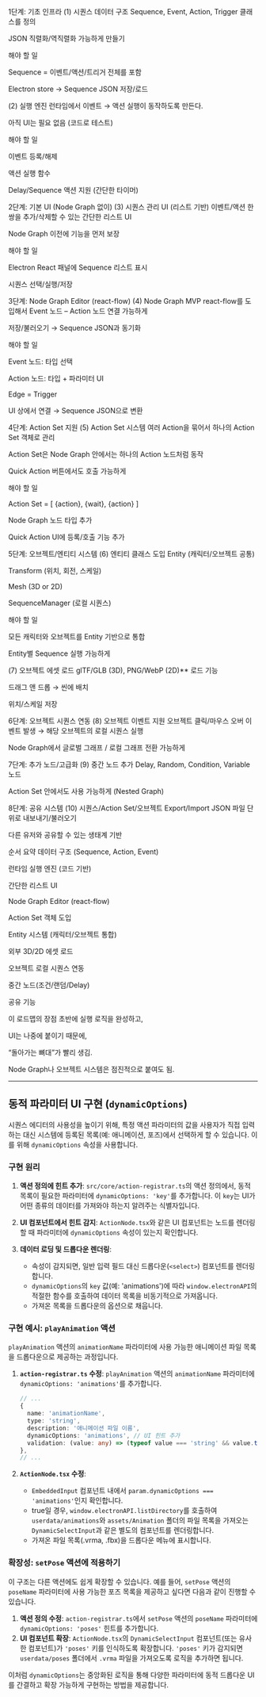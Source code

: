 1단계: 기초 인프라
(1) 시퀀스 데이터 구조
Sequence, Event, Action, Trigger 클래스를 정의

JSON 직렬화/역직렬화 가능하게 만들기

해야 할 일

Sequence = 이벤트/액션/트리거 전체를 포함

Electron store → Sequence JSON 저장/로드

(2) 실행 엔진
런타임에서 이벤트 → 액션 실행이 동작하도록 만든다.

아직 UI는 필요 없음 (코드로 테스트)

해야 할 일

이벤트 등록/해제

액션 실행 함수

Delay/Sequence 액션 지원 (간단한 타이머)

2단계: 기본 UI (Node Graph 없이)
(3) 시퀀스 관리 UI (리스트 기반)
이벤트/액션 한 쌍을 추가/삭제할 수 있는 간단한 리스트 UI

Node Graph 이전에 기능을 먼저 보장

해야 할 일

Electron React 패널에 Sequence 리스트 표시

시퀀스 선택/실행/저장

3단계: Node Graph Editor (react-flow)
(4) Node Graph MVP
react-flow를 도입해서 Event 노드 – Action 노드 연결 가능하게

저장/불러오기 → Sequence JSON과 동기화

해야 할 일

Event 노드: 타입 선택

Action 노드: 타입 + 파라미터 UI

Edge = Trigger

UI 상에서 연결 → Sequence JSON으로 변환

4단계: Action Set 지원
(5) Action Set 시스템
여러 Action을 묶어서 하나의 Action Set 객체로 관리

Action Set은 Node Graph 안에서는 하나의 Action 노드처럼 동작

Quick Action 버튼에서도 호출 가능하게

해야 할 일

Action Set = [ {action}, {wait}, {action} ]

Node Graph 노드 타입 추가

Quick Action UI에 등록/호출 기능 추가

5단계: 오브젝트/엔티티 시스템
(6) 엔티티 클래스 도입
Entity (캐릭터/오브젝트 공통)

Transform (위치, 회전, 스케일)

Mesh (3D or 2D)

SequenceManager (로컬 시퀀스)

해야 할 일

모든 캐릭터와 오브젝트를 Entity 기반으로 통합

Entity별 Sequence 실행 가능하게

(7) 오브젝트 에셋 로드
glTF/GLB (3D), PNG/WebP (2D)** 로드 기능

드래그 앤 드롭 → 씬에 배치

위치/스케일 저장

6단계: 오브젝트 시퀀스 연동
(8) 오브젝트 이벤트 지원
오브젝트 클릭/마우스 오버 이벤트 발생 → 해당 오브젝트의 로컬 시퀀스 실행

Node Graph에서 글로벌 그래프 / 로컬 그래프 전환 가능하게

7단계: 추가 노드/고급화
(9) 중간 노드 추가
Delay, Random, Condition, Variable 노드

Action Set 안에서도 사용 가능하게 (Nested Graph)

8단계: 공유 시스템
(10) 시퀀스/Action Set/오브젝트 Export/Import
JSON 파일 단위로 내보내기/불러오기

다른 유저와 공유할 수 있는 생태계 기반

순서 요약
데이터 구조 (Sequence, Action, Event)

런타임 실행 엔진 (코드 기반)

간단한 리스트 UI

Node Graph Editor (react-flow)

Action Set 객체 도입

Entity 시스템 (캐릭터/오브젝트 통합)

외부 3D/2D 에셋 로드

오브젝트 로컬 시퀀스 연동

중간 노드(조건/랜덤/Delay)

공유 기능

이 로드맵의 장점
초반에 실행 로직을 완성하고,

UI는 나중에 붙이기 때문에,

“돌아가는 뼈대”가 빨리 생김.

Node Graph나 오브젝트 시스템은 점진적으로 붙여도 됨.

---

## 동적 파라미터 UI 구현 (`dynamicOptions`)

시퀀스 에디터의 사용성을 높이기 위해, 특정 액션 파라미터의 값을 사용자가 직접 입력하는 대신 시스템에 등록된 목록(예: 애니메이션, 포즈)에서 선택하게 할 수 있습니다. 이를 위해 `dynamicOptions` 속성을 사용합니다.

### 구현 원리

1.  **액션 정의에 힌트 추가**: `src/core/action-registrar.ts`의 액션 정의에서, 동적 목록이 필요한 파라미터에 `dynamicOptions: 'key'`를 추가합니다. 이 `key`는 UI가 어떤 종류의 데이터를 가져와야 하는지 알려주는 식별자입니다.

2.  **UI 컴포넌트에서 힌트 감지**: `ActionNode.tsx`와 같은 UI 컴포넌트는 노드를 렌더링할 때 파라미터에 `dynamicOptions` 속성이 있는지 확인합니다.

3.  **데이터 로딩 및 드롭다운 렌더링**:
    *   속성이 감지되면, 일반 입력 필드 대신 드롭다운(`<select>`) 컴포넌트를 렌더링합니다.
    *   `dynamicOptions`의 `key` 값(예: 'animations')에 따라 `window.electronAPI`의 적절한 함수를 호출하여 데이터 목록을 비동기적으로 가져옵니다.
    *   가져온 목록을 드롭다운의 옵션으로 채웁니다.

### 구현 예시: `playAnimation` 액션

`playAnimation` 액션의 `animationName` 파라미터에 사용 가능한 애니메이션 파일 목록을 드롭다운으로 제공하는 과정입니다.

1.  **`action-registrar.ts` 수정**:
    `playAnimation` 액션의 `animationName` 파라미터에 `dynamicOptions: 'animations'`를 추가합니다.

    ```typescript
    // ...
    {
      name: 'animationName',
      type: 'string',
      description: '애니메이션 파일 이름',
      dynamicOptions: 'animations', // UI 힌트 추가
      validation: (value: any) => (typeof value === 'string' && value.trim() !== '') || '애니메이션 이름은 필수입니다.'
    },
    // ...
    ```

2.  **`ActionNode.tsx` 수정**:
    *   `EmbeddedInput` 컴포넌트 내에서 `param.dynamicOptions === 'animations'`인지 확인합니다.
    *   true일 경우, `window.electronAPI.listDirectory`를 호출하여 `userdata/animations`와 `assets/Animation` 폴더의 파일 목록을 가져오는 `DynamicSelectInput`과 같은 별도의 컴포넌트를 렌더링합니다.
    *   가져온 파일 목록(.vrma, .fbx)을 드롭다운 메뉴에 표시합니다.

### 확장성: `setPose` 액션에 적용하기

이 구조는 다른 액션에도 쉽게 확장할 수 있습니다. 예를 들어, `setPose` 액션의 `poseName` 파라미터에 사용 가능한 포즈 목록을 제공하고 싶다면 다음과 같이 진행할 수 있습니다.

1.  **액션 정의 수정**: `action-registrar.ts`에서 `setPose` 액션의 `poseName` 파라미터에 `dynamicOptions: 'poses'` 힌트를 추가합니다.
2.  **UI 컴포넌트 확장**: `ActionNode.tsx`의 `DynamicSelectInput` 컴포넌트(또는 유사한 컴포넌트)가 `'poses'` 키를 인식하도록 확장합니다. `'poses'` 키가 감지되면 `userdata/poses` 폴더에서 `.vrma` 파일을 가져오도록 로직을 추가하면 됩니다.

이처럼 `dynamicOptions`는 중앙화된 로직을 통해 다양한 파라미터에 동적 드롭다운 UI를 간결하고 확장 가능하게 구현하는 방법을 제공합니다.

